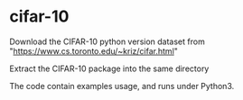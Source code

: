 # cifar-10

Download the CIFAR-10 python version dataset from "https://www.cs.toronto.edu/~kriz/cifar.html"

Extract the CIFAR-10 package into the same directory

The code contain examples usage, and runs under Python3.
